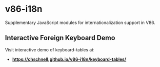 # v86-i18n

Supplementary JavaScript modules for internationalization support in V86.

## Interactive Foreign Keyboard Demo

Visit interactive demo of keyboard-tables at:  

* **https://chschnell.github.io/v86-i18n/keyboard-tables/**
